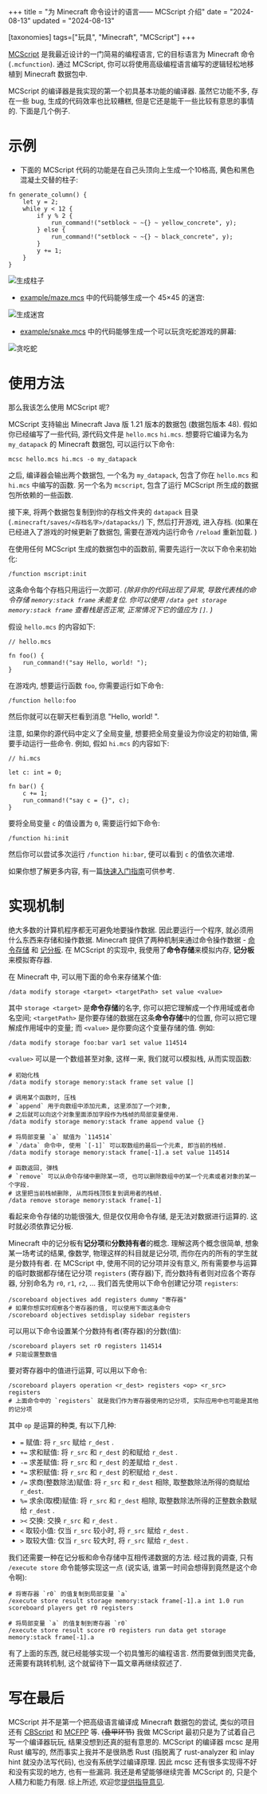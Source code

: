 +++
title = "为 Minecraft 命令设计的语言—— MCScript 介绍"
date = "2024-08-13"
updated = "2024-08-13"

[taxonomies]
tags=["玩具", "Minecraft", "MCScript"]
+++

[MCScript](https://github.com/Nervonment/mcscript) 是我最近设计的一门简易的编程语言, 它的目标语言为 Minecraft 命令 (`.mcfunction`). 通过 MCScript, 你可以将使用高级编程语言编写的逻辑轻松地移植到 Minecraft 数据包中. 

MCScript 的编译器是我实现的第一个初具基本功能的编译器. 虽然它功能不多, 存在一些 bug, 生成的代码效率也比较糟糕, 但是它还是能干一些比较有意思的事情的. 下面是几个例子. 

# 示例

- 下面的 MCScript 代码的功能是在自己头顶向上生成一个10格高, 黄色和黑色混凝土交替的柱子: 
```
fn generate_column() {
    let y = 2;
    while y < 12 {
        if y % 2 {
            run_command!("setblock ~ ~{} ~ yellow_concrete", y);
        } else {
            run_command!("setblock ~ ~{} ~ black_concrete", y);
        }
        y += 1;
    }
}
```

![生成柱子](/posts/2024-07-22_14.37.48.png)

- [example/maze.mcs](https://github.com/Nervonment/mcscript/blob/master/example/maze.mcs) 中的代码能够生成一个 45×45 的迷宫: 

![生成迷宫](/posts/2024-07-24_00.51.23.png)

- [example/snake.mcs](https://github.com/Nervonment/mcscript/blob/master/example/snake.mcs) 中的代码能够生成一个可以玩贪吃蛇游戏的屏幕: 

![贪吃蛇](/posts/2024-07-28_17.02.57.png)

# 使用方法

那么我该怎么使用 MCScript 呢?

MCScript 支持输出 Minecraft Java 版 1.21 版本的数据包 (数据包版本 48). 假如你已经编写了一些代码, 源代码文件是 `hello.mcs` `hi.mcs`. 想要将它编译为名为 `my_datapack` 的 Minecraft 数据包, 可以运行以下命令: 

```
mcsc hello.mcs hi.mcs -o my_datapack
```

之后, 编译器会输出两个数据包, 一个名为 `my_datapack`, 包含了你在 `hello.mcs` 和 `hi.mcs` 中编写的函数. 另一个名为 `mcscript`, 包含了运行 MCScript 所生成的数据包所依赖的一些函数. 

接下来, 将两个数据包复制到你的存档文件夹的 `datapack` 目录 (`.minecraft/saves/<存档名字>/datapacks/`) 下, 然后打开游戏, 进入存档. (如果在已经进入了游戏的时候更新了数据包, 需要在游戏内运行命令 `/reload` 重新加载. )

在使用任何 MCScript 生成的数据包中的函数前, 需要先运行一次以下命令来初始化: 

```
/function mscript:init
```

这条命令每个存档只用运行一次即可. *(除非你的代码出现了异常, 导致代表栈的命令存储 `memory:stack frame` 未能复位. 你可以使用 `/data get storage memory:stack frame` 查看栈是否正常, 正常情况下它的值应为 `[]`. )*

假设 `hello.mcs` 的内容如下: 

```
// hello.mcs

fn foo() {
    run_command!("say Hello, world! ");
}
```

在游戏内, 想要运行函数 `foo`, 你需要运行如下命令: 

```
/function hello:foo
```

然后你就可以在聊天栏看到消息 "Hello, world! ". 

注意, 如果你的源代码中定义了全局变量, 想要把全局变量设为你设定的初始值, 需要手动运行一些命令. 例如, 假如 `hi.mcs` 的内容如下: 

```
// hi.mcs

let c: int = 0;

fn bar() {
    c += 1;
    run_command!("say c = {}", c);
}
```

要将全局变量 `c` 的值设置为 `0`, 需要运行如下命令: 

```
/function hi:init
```

然后你可以尝试多次运行 `/function hi:bar`, 便可以看到 `c` 的值依次递增. 

如果你想了解更多内容, 有一篇[快速入门指南](https://github.com/Nervonment/mcscript/blob/master/MCScript.md)可供参考. 

# 实现机制

绝大多数的计算机程序都无可避免地要操作数据. 因此要运行一个程序, 就必须用什么东西来存储和操作数据. Minecraft 提供了两种机制来通过命令操作数据 - [命令存储](https://zh.minecraft.wiki/w/%E5%91%BD%E4%BB%A4%E5%AD%98%E5%82%A8%E5%AD%98%E5%82%A8%E6%A0%BC%E5%BC%8F?variant=zh-cn) 和 [记分板](https://zh.minecraft.wiki/w/%E8%AE%B0%E5%88%86%E6%9D%BF). 在 MCScript 的实现中, 我使用了**命令存储**来模拟内存, **记分板**来模拟寄存器.  

在 Minecraft 中, 可以用下面的命令来存储某个值: 

```
/data modify storage <target> <targetPath> set value <value>
```

其中 `storage <target>` 是**命令存储**的名字, 你可以把它理解成一个作用域或者命名空间; `<targetPath>` 是你要存储的数据在这条**命令存储**中的位置, 你可以把它理解成作用域中的变量; 而 `<value>` 是你要向这个变量存储的值. 例如: 

```
/data modify storage foo:bar var1 set value 114514
```

`<value>` 可以是一个数组甚至对象, 这样一来, 我们就可以模拟栈, 从而实现函数: 

```
# 初始化栈
/data modify storage memory:stack frame set value []

# 调用某个函数时, 压栈
# `append` 用于向数组中添加元素, 这里添加了一个对象, 
# 之后就可以向这个对象里面添加字段作为栈帧的局部变量使用. 
/data modify storage memory:stack frame append value {}

# 将局部变量 `a` 赋值为 `114514`
# `/data` 命令中, 使用 `[-1]` 可以取数组的最后一个元素, 即当前的栈帧. 
/data modify storage memory:stack frame[-1].a set value 114514

# 函数返回, 弹栈
# `remove` 可以从命令存储中删除某一项, 也可以删除数组中的某一个元素或者对象的某一个字段.
# 这里把当前栈帧删除, 从而将栈顶恢复到调用者的栈帧. 
/data remove storage memory:stack frame[-1]
```

看起来命令存储的功能很强大, 但是仅仅用命令存储, 是无法对数据进行运算的. 这时就必须依靠记分板. 

Minecraft 中的记分板有**记分项**和**分数持有者**的概念. 理解这两个概念很简单, 想象某一场考试的结果, 像数学, 物理这样的科目就是记分项, 而你在内的所有的学生就是分数持有者. 在 MCScript 中, 使用不同的记分项并没有意义, 所有需要参与运算的临时数据都存储在记分项 `registers` (寄存器)下, 而分数持有者则对应各个寄存器, 分别命名为 `r0`, `r1`, `r2`, ... 我们首先使用以下命令创建记分项 `registers`: 

```
/scoreboard objectives add registers dummy "寄存器"
# 如果你想实时观察各个寄存器的值, 可以使用下面这条命令
/scoreboard objectives setdisplay sidebar registers
```

可以用以下命令设置某个分数持有者(寄存器)的分数(值):

```
/scoreboard players set r0 registers 114514
# 只能设置整数值
```

要对寄存器中的值进行运算, 可以用以下命令: 

```
/scoreboard players operation <r_dest> registers <op> <r_src> registers
# 上面命令中的 `registers` 就是我们作为寄存器使用的记分项, 实际应用中也可能是其他的记分项
```

其中 `op` 是运算的种类, 有以下几种: 

- `=` 赋值: 将 `r_src` 赋给 `r_dest` .
- `+=` 求和赋值: 将 `r_src` 和 `r_dest` 的和赋给 `r_dest` .
- `-=` 求差赋值: 将 `r_src` 和 `r_dest` 的差赋给 `r_dest` .
- `*=` 求积赋值: 将 `r_src` 和 `r_dest` 的积赋给 `r_dest` .
- `/=` 求商(整数除法)赋值: 将 `r_src` 和 `r_dest` 相除, 取整数除法所得的商赋给 `r_dest`.
- `%=` 求余(取模)赋值: 将 `r_src` 和 `r_dest` 相除, 取整数除法所得的正整数余数赋给 `r_dest` .
- `><` 交换: 交换 `r_src` 和 `r_dest` .
- `<` 取较小值: 仅当 `r_src` 较小时, 将 `r_src` 赋给 `r_dest` .
- `>` 取较大值: 仅当 `r_src` 较大时, 将 `r_src` 赋给 `r_dest` .

我们还需要一种在记分板和命令存储中互相传递数据的方法. 经过我的调查, 只有 `/execute store` 命令能够实现这一点 (说实话, 谁第一时间会想得到竟然是这个命令啊):

```
# 将寄存器 `r0` 的值复制到局部变量 `a` 
/execute store result storage memory:stack frame[-1].a int 1.0 run scoreboard players get r0 registers

# 将局部变量 `a` 的值复制到寄存器 `r0` 
/execute store result score r0 registers run data get storage memory:stack frame[-1].a
```

有了上面的东西, 就已经能够实现一个初具雏形的编程语言. 然而要做到图灵完备, 还需要有跳转机制, 这个就留待下一篇文章再继续叙述了. 

# 写在最后

MCScript 并不是第一个把高级语言编译成 Minecraft 数据包的尝试, 类似的项目还有 [CBScript](https://github.com/SethBling/cbscript) 和 [MCFPP](https://github.com/MinecraftFunctionPlusPlus/MCFPP) 等. ~~(叠甲环节)~~ 我做 MCScript 最初只是为了试着自己写一个编译器玩玩, 结果没想到还真的挺有意思的. MCScript 的编译器 mcsc 是用 Rust 编写的, 然而事实上我并不是很熟悉 Rust (指脱离了 rust-analyzer 和 inlay hint 就没办法写代码), 也没有系统学过编译原理. 因此 mcsc 还有很多实现得不好和没有实现的地方, 也有一些漏洞. 我还是希望能够继续完善 MCScript 的, 只是个人精力和能力有限. 综上所述, 欢迎您[提供指导意见](https://github.com/Nervonment/mcscript/issues/new).